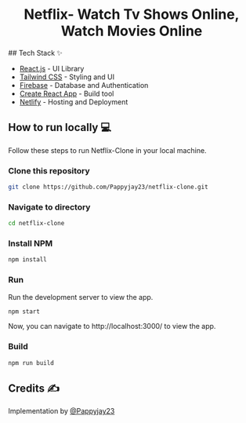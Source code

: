 <div align="center">
	<h1> Netflix- Watch Tv Shows Online, Watch Movies Online</h1>
</div>
## Tech Stack ✨

- [React.js](https://reactjs.org/) - UI Library
- [Tailwind CSS](https://tailwindcss.com/) - Styling and UI
- [Firebase](https://firebase.google.com/) - Database and Authentication
- [Create React App](https://create-react-app.dev/) - Build tool
- [Netlify](https://www.netlify.com/) - Hosting and Deployment

## How to run locally 💻

Follow these steps to run Netflix-Clone in your local machine.

### Clone this repository

```bash
git clone https://github.com/Pappyjay23/netflix-clone.git
```

### Navigate to directory

```bash
cd netflix-clone
```

### Install NPM

```bash
npm install
```

### Run

Run the development server to view the app.

```bash
npm start
```

Now, you can navigate to http://localhost:3000/ to view the app.

### Build

```bash
npm run build
```

## Credits ✍

Implementation by [@Pappyjay23](https://github.com/Pappyjay23)
